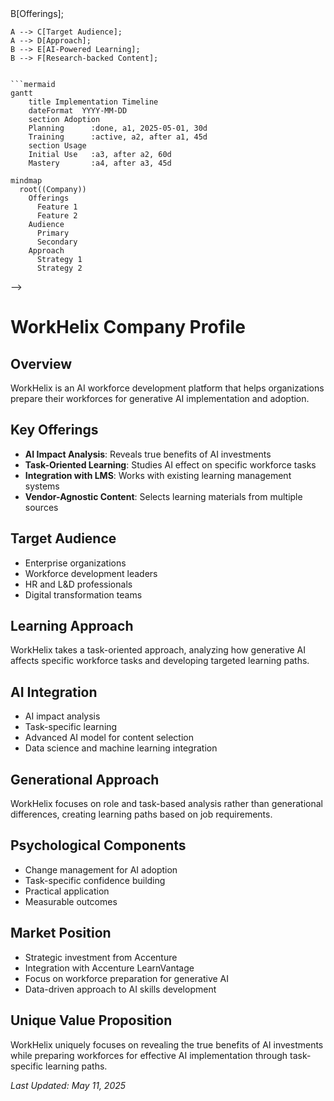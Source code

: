 <!-- Mermaid support for diagrams, flowcharts, and Gantt charts -->
<!-- Usage examples:
```mermaid
graph TD;
    A[Company] --> B[Offerings];
    A --> C[Target Audience];
    A --> D[Approach];
    B --> E[AI-Powered Learning];
    B --> F[Research-backed Content];
```

```mermaid
gantt
    title Implementation Timeline
    dateFormat  YYYY-MM-DD
    section Adoption
    Planning      :done, a1, 2025-05-01, 30d
    Training      :active, a2, after a1, 45d
    section Usage
    Initial Use   :a3, after a2, 60d
    Mastery       :a4, after a3, 45d
```

```mermaid
mindmap
  root((Company))
    Offerings
      Feature 1
      Feature 2
    Audience
      Primary
      Secondary
    Approach
      Strategy 1
      Strategy 2
```
-->
# WorkHelix Company Profile

## Overview
WorkHelix is an AI workforce development platform that helps organizations prepare their workforces for generative AI implementation and adoption.

## Key Offerings
- **AI Impact Analysis**: Reveals true benefits of AI investments
- **Task-Oriented Learning**: Studies AI effect on specific workforce tasks
- **Integration with LMS**: Works with existing learning management systems
- **Vendor-Agnostic Content**: Selects learning materials from multiple sources

## Target Audience
- Enterprise organizations
- Workforce development leaders
- HR and L&D professionals
- Digital transformation teams

## Learning Approach
WorkHelix takes a task-oriented approach, analyzing how generative AI affects specific workforce tasks and developing targeted learning paths.

## AI Integration
- AI impact analysis
- Task-specific learning
- Advanced AI model for content selection
- Data science and machine learning integration

## Generational Approach
WorkHelix focuses on role and task-based analysis rather than generational differences, creating learning paths based on job requirements.

## Psychological Components
- Change management for AI adoption
- Task-specific confidence building
- Practical application
- Measurable outcomes

## Market Position
- Strategic investment from Accenture
- Integration with Accenture LearnVantage
- Focus on workforce preparation for generative AI
- Data-driven approach to AI skills development

## Unique Value Proposition
WorkHelix uniquely focuses on revealing the true benefits of AI investments while preparing workforces for effective AI implementation through task-specific learning paths.

*Last Updated: May 11, 2025*
